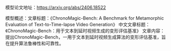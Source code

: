 模型论文地址：https://arxiv.org/abs/2406.18522

模型概述：文章标题：《ChronoMagic-Bench: A Benchmark for Metamorphic Evaluation of Text-to-Time-lapse Video Generation》
中文文章标题：《ChronoMagic-Bench：用于文本到延时视频生成的变形评估基准》
文章内容：提出ChronoMagic-Bench，一用于文本到延时视频生成算法的变形评估基准，旨在提升算法鲁棒性和可靠性。
